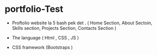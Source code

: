 # portfolio-Test

- Proftolio website la 5 bash pek det .
  ( Home Section,
   About Sectoin,
   Skills section,
   Projects Section,
   Contacts Section )

- The language ( Html , CSS , JS )
- CSS framework (Bootstraps )
